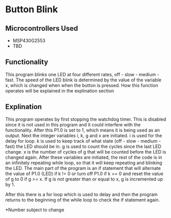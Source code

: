 # Button Blink
## Microcontrollers Used
* MSP430G2553
* TBD

## Functionality

This program blinks one LED at four different rates, off - slow - medium - fast. The speed of the LED blink is determined by the value of the variable x, which is changed when when the button is pressed. How this function operates will be explained in the explination section

## Explination

This program operates by first stopping the watchdog timer. This is disabled since it is not used in this program and it could interfere with the functionality. After this P1.0 is set to 1, which means it is being used as an output. Next the integer variables i, k, g and x are initiated. i is used for the delay for loop. k is used to keep track of what state (off - slow - medium - fast) the LED should be in. g is used to count the cycles since the last LED change. x is the number of cycles of g that will be counted before the LED is changed again. After these variables are initiated, the rest of the code is in an infinitely repeating while loop, so that it will keep repeating and blinking the LED. The main part of the program is an if statement that will alternate the value of P1.0 (LED) if k != 0 or turn off P1.0 if k == 0 and reset the value of g to 0 if g >= x. If g is not greater than or equal to x, g is incremented up by 1. 

After this there is a for loop which is used to delay and then the program returns to the beginning of the while loop to check the if statement again.





*Number subject to change
